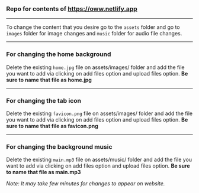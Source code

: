 ### Repo for contents of https://oww.netlify.app

---
To change the content that you desire go to the ```assets``` folder and go to ```images``` folder for image changes and ```music``` folder for audio file changes.

---

### For changing the home background 

Delete the existing ```home.jpg``` file on assets/images/ folder and add the file you want to add via clicking on add files option and upload files option. **Be sure to name that file as home.jpg**

---

### For changing the tab icon

Delete the existing ```favicon.png``` file on assets/images/ folder and add the file you want to add via clicking on add files option and upload files option. **Be sure to name that file as favicon.png**

---

### For changing the background music

Delete the existing ```main.mp3``` file on assets/music/ folder and add the file you want to add via clicking on add files option and upload files option. **Be sure to name that file as main.mp3**

*Note: It may take few minutes for changes to appear on website.*
